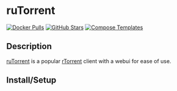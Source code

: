 # ruTorrent

[![Docker Pulls](https://img.shields.io/docker/pulls/linuxserver/rutorrent?style=flat-square&color=607D8B&label=docker%20pulls&logo=docker)](https://hub.docker.com/r/linuxserver/rutorrent)
[![GitHub Stars](https://img.shields.io/github/stars/linuxserver/docker-rutorrent?style=flat-square&color=607D8B&label=github%20stars&logo=github)](https://github.com/linuxserver/docker-rutorrent)
[![Compose Templates](https://img.shields.io/static/v1?style=flat-square&color=607D8B&label=compose&message=templates)](https://github.com/GhostWriters/DockSTARTer/tree/master/compose/.apps/rutorrent)

## Description

[ruTorrent](https://github.com/Novik/ruTorrent) is a popular [rTorrent](http://rakshasa.github.io/rtorrent) client with a webui for ease of use.

## Install/Setup
